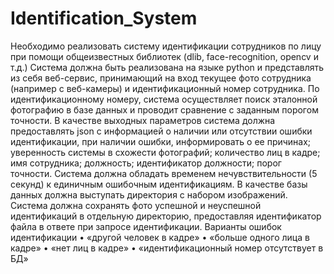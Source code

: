 # Identification_System
Необходимо реализовать систему идентификации сотрудников по лицу при помощи общеизвестных библиотек (dlib, face-recognition, opencv и т.д.)
Система должна быть реализована на языке python и представлять из себя веб-сервис, принимающий на вход текущее фото сотрудника (например с веб-камеры) и идентификационный номер сотрудника. По идентификационному номеру, система осуществляет поиск эталонной фотографию в базе данных и проводит сравнение с заданным порогом точности.
В качестве выходных параметров система должна предоставлять json с информацией о наличии или отсутствии ошибки идентификации, при наличии ошибки, информировать о ее причинах; уверенность системы в схожести фотографий; количество лиц в кадре; имя сотрудника; должность; идентификатор должности; порог точности.
Система должна обладать временем нечувствительности (5 секунд) к единичным ошибочным идентификациям. 
В качестве базы данных должна выступать директория с набором изображений.
Система должна сохранять фото успешной и неуспешной идентификаций в отдельную директорию, предоставляя идентификатор файла в ответе при запросе идентификации.
Варианты ошибок идентификации
•	«другой человек в кадре»
•	«больше одного лица в кадре»
•	«нет лиц в кадре»
•	«идентификационный номер отсутствует в БД»
